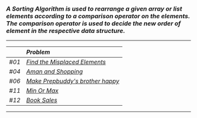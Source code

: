 ### _A Sorting Algorithm is used to rearrange a given array or list elements according to a comparison operator on the elements. The comparison operator is used to decide the new order of element in the respective data structure._
---
|     | _Problem_ |
|:--- |:---------- |
| _#01_ | [_Find the Misplaced Elements_](Solution/Misplaced_Elements.py)|
| _#04_ | [_Aman and Shopping_ ](Solution/Aman_and_Shopping.py)|
| _#06_ | [_Make Prepbuddy's brother happy_](Solution/Make_Prepbuddy_brother_happy.py) |
| _#11_ | [_Min Or Max_](Solution/Min_or_Max.py) |
| _#12_ | [_Book Sales_](Solution/Book_Sales.py) |
---

